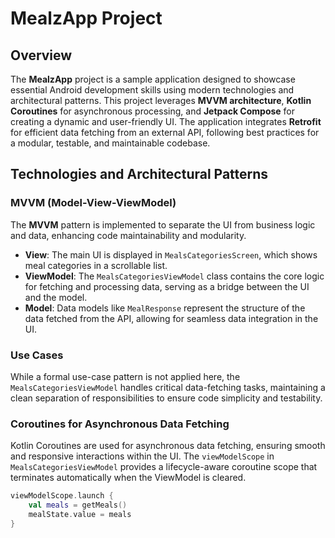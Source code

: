 # MealzApp Project

## Overview

The **MealzApp** project is a sample application designed to showcase essential Android development skills using modern technologies and architectural patterns. This project leverages **MVVM architecture**, **Kotlin Coroutines** for asynchronous processing, and **Jetpack Compose** for creating a dynamic and user-friendly UI. The application integrates **Retrofit** for efficient data fetching from an external API, following best practices for a modular, testable, and maintainable codebase.

## Technologies and Architectural Patterns

### MVVM (Model-View-ViewModel)

The **MVVM** pattern is implemented to separate the UI from business logic and data, enhancing code maintainability and modularity.

- **View**: The main UI is displayed in `MealsCategoriesScreen`, which shows meal categories in a scrollable list.
- **ViewModel**: The `MealsCategoriesViewModel` class contains the core logic for fetching and processing data, serving as a bridge between the UI and the model.
- **Model**: Data models like `MealResponse` represent the structure of the data fetched from the API, allowing for seamless data integration in the UI.

### Use Cases

While a formal use-case pattern is not applied here, the `MealsCategoriesViewModel` handles critical data-fetching tasks, maintaining a clean separation of responsibilities to ensure code simplicity and testability.

### Coroutines for Asynchronous Data Fetching

Kotlin Coroutines are used for asynchronous data fetching, ensuring smooth and responsive interactions within the UI. The `viewModelScope` in `MealsCategoriesViewModel` provides a lifecycle-aware coroutine scope that terminates automatically when the ViewModel is cleared.

```kotlin
viewModelScope.launch {
    val meals = getMeals()
    mealState.value = meals
}

